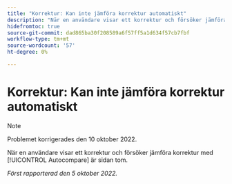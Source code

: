 ```yaml
---
title: "Korrektur: Kan inte jämföra korrektur automatiskt"
description: "När en användare visar ett korrektur och försöker jämföra korrektur med verktyget för automatisk jämförelse är sidan tom."
hidefromtoc: true
source-git-commit: dad865ba30f208589a6f57ff5a1d634f57cb7fbf
workflow-type: tm+mt
source-wordcount: '57'
ht-degree: 0%

---
```



# Korrektur: Kan inte jämföra korrektur automatiskt

<!--This issue is on both the WF and WFP TOCs-->

>[!NOTE]
>
>Problemet korrigerades den 10 oktober 2022.

När en användare visar ett korrektur och försöker jämföra korrektur med [!UICONTROL Autocompare] är sidan tom.

_Först rapporterad den 5 oktober 2022._

